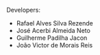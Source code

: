 Developers:

- Rafael Alves Silva Rezende
- José Acerbi Almeida Neto
- Guilherme Padilha Jacon
- João Victor de Morais Reis
